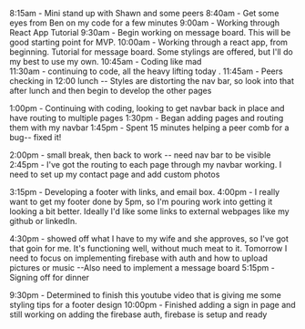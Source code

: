 8:15am - Mini stand up with Shawn and some peers
8:40am - Get some eyes from Ben on my code for a few minutes
9:00am - Working through React App Tutorial
9:30am - Begin working on message board.  This will be good starting point for MVP.
10:00am - Working through a react app, from beginning.  Tutorial for message board.  Some stylings are offered, but I'll do my best to use my own.
10:45am - Coding like mad  
11:30am - continuing to code, all the heavy lifting today
.
11:45am - Peers checking in
12:00 lunch -- Styles are distorting the nav bar, so look into that after lunch and then begin to develop the other pages

1:00pm - Continuing with coding, looking to get navbar back in place and have routing to multiple pages
1:30pm - Began adding pages and routing them with my navbar
1:45pm - Spent 15 minutes helping a peer comb for a bug-- fixed it!

2:00pm - small break, then back to work -- need nav bar to be visible\
2:45pm - I've got the routing to each page through my navbar working.  I need to set up my contact page and add custom photos

3:15pm - Developing a footer with links, and email box.
4:00pm - I really want to get my footer done by 5pm, so I'm pouring work into getting it looking a bit better.  Ideally I'd like some links to external webpages like my github or linkedIn.

4:30pm - showed off what I have to my wife and she approves, so I've got that goin for me.  It's functioning well, without much meat to it. Tomorrow I need to focus on implementing firebase with auth and how to upload pictures or music
--Also need to implement a message board
5:15pm - Signing off for dinner


9:30pm - Determined to finish this youtube video that is giving me some styling tips for a footer design
10:00pm - Finished adding a sign in page and still working on adding the firebase auth, firebase is setup and ready